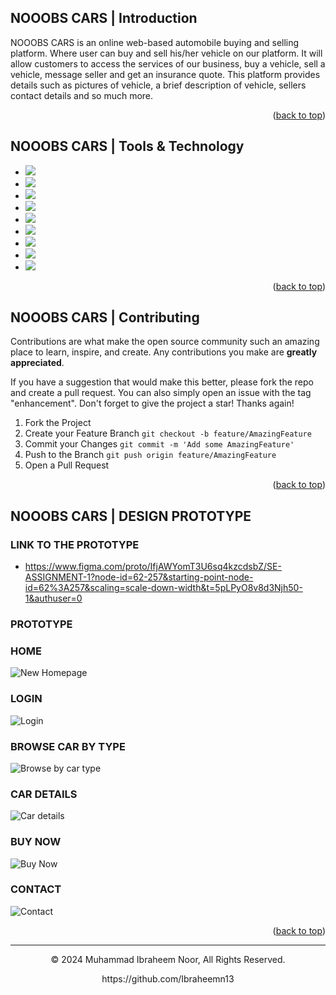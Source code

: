 <a name="readme-top"></a>
## NOOOBS CARS | Introduction

NOOOBS CARS is an online web-based automobile buying and selling platform. Where user can buy and sell his/her vehicle on our platform. It will allow customers to access the services of our business, buy a vehicle, sell a vehicle, message seller and get an insurance quote. This platform provides details such as pictures of vehicle, a brief description of vehicle, sellers contact details and so much more.

<p align="right">(<a href="#readme-top">back to top</a>)</p>

## NOOOBS CARS | Tools & Technology
* <img src="https://img.shields.io/badge/Figma-F24E1E?style=for-the-badge&logo=figma&logoColor=white" />
* <img src="https://img.shields.io/badge/HTML5-E34F26?style=for-the-badge&logo=html5&logoColor=white" />
* <img src="https://img.shields.io/badge/CSS3-1572B6?style=for-the-badge&logo=css3&logoColor=white" />
* <img src="https://img.shields.io/badge/JavaScript-323330?style=for-the-badge&logo=javascript&logoColor=F7DF1E" />
* <img src="https://img.shields.io/badge/Node.js-43853D?style=for-the-badge&logo=node.js&logoColor=white" />
* <img src="https://img.shields.io/badge/Bootstrap-563D7C?style=for-the-badge&logo=bootstrap&logoColor=white" />
* <img src="https://img.shields.io/badge/MongoDB-4EA94B?style=for-the-badge&logo=mongodb&logoColor=white" />
* <img src="https://img.shields.io/badge/Express.js-404D59?style=for-the-badge" />
* <img src="https://img.shields.io/badge/Visual_Studio_Code-0078D4?style=for-the-badge&logo=visual%20studio%20code&logoColor=white" />

<p align="right">(<a href="#readme-top">back to top</a>)</p>

## NOOOBS CARS | Contributing

Contributions are what make the open source community such an amazing place to learn, inspire, and create. Any contributions you make are **greatly appreciated**.

If you have a suggestion that would make this better, please fork the repo and create a pull request. You can also simply open an issue with the tag "enhancement".
Don't forget to give the project a star! Thanks again!

1. Fork the Project
2. Create your Feature Branch `git checkout -b feature/AmazingFeature`
3. Commit your Changes `git commit -m 'Add some AmazingFeature'`
4. Push to the Branch `git push origin feature/AmazingFeature`
5. Open a Pull Request

<p align="right">(<a href="#readme-top">back to top</a>)</p>

## NOOOBS CARS | DESIGN PROTOTYPE

  ### LINK TO THE PROTOTYPE
  * https://www.figma.com/proto/IfjAWYomT3U6sq4kzcdsbZ/SE-ASSIGNMENT-1?node-id=62-257&starting-point-node-id=62%3A257&scaling=scale-down-width&t=5pLPyO8v8d3Njh50-1&authuser=0

  ### PROTOTYPE

  ### HOME
  ![New Homepage](https://github.com/Ibraheemn13/Nooobs-Cars/assets/68946009/e25af684-6f37-4a2d-9aa0-f477c817fbb2)

  ### LOGIN
  ![Login](https://github.com/Ibraheemn13/Nooobs-Cars/assets/68946009/e3644d68-3b89-47b0-b988-8c004d890612)

  ### BROWSE CAR BY TYPE
  ![Browse by car type](https://github.com/Ibraheemn13/Nooobs-Cars/assets/68946009/dc5b795e-bd6a-4b73-ac20-69786a06d645)

  ### CAR DETAILS
  ![Car details](https://github.com/Ibraheemn13/Nooobs-Cars/assets/68946009/364bef10-0c08-4242-b1d6-9cc6b2bde7bb)

  ### BUY NOW
  ![Buy Now](https://github.com/Ibraheemn13/Nooobs-Cars/assets/68946009/a7037a5e-e6da-4a35-bacb-08ed241740b3)

  ### CONTACT
  ![Contact](https://github.com/Ibraheemn13/Nooobs-Cars/assets/68946009/a5d5a2ba-9aa4-41f1-b3a3-817a3ffbf679)

<p align="right">(<a href="#readme-top">back to top</a>)</p>

---
<p align="center"> © 2024 Muhammad Ibraheem Noor, All Rights Reserved. </p>
<p align="center">
https://github.com/Ibraheemn13
</p>

